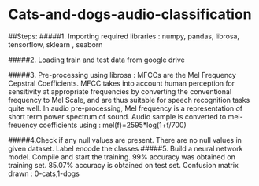 # Cats-and-dogs-audio-classification

##Steps:
#####1. Importing required libraries :
numpy, pandas, librosa, tensorflow, sklearn , seaborn

#####2. Loading train and test data from google drive

#####3. Pre-processing using librosa :
MFCCs are the Mel Frequency Cepstral Coefficients. MFCC takes into account human perception for sensitivity at appropriate frequencies by converting the conventional frequency to Mel Scale, and are thus suitable for speech recognition tasks quite well.
In audio pre-processing, Mel frequency is a representation of short term power spectrum of sound. Audio sample is converted to mel-
freuency coefficients using : mel(f)=2595*log(1+f/700)

#####4.Check if any null values are present. There are no null values in given dataset. Label encode the classes
#####5. Build a neural network model. Compile and start the training.
99% accuracy was obtained on training set.
85.07% accuracy is obtained on test set. Confusion matrix drawn : 0-cats,1-dogs
